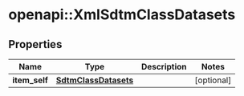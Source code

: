 # openapi::XmlSdtmClassDatasets


## Properties
Name | Type | Description | Notes
------------ | ------------- | ------------- | -------------
**item_self** | [**SdtmClassDatasets**](SdtmClassDatasets.md) |  | [optional] 


